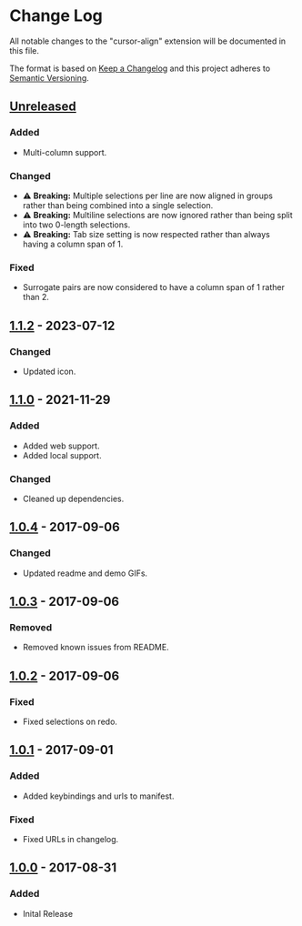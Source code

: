 # Change Log
All notable changes to the "cursor-align" extension will be documented in this file.

The format is based on [Keep a Changelog](http://keepachangelog.com/en/1.0.0/) and this project adheres to [Semantic Versioning](http://semver.org/spec/v2.0.0.html).

## [Unreleased]
### Added
- Multi-column support.

### Changed
- ⚠️ **Breaking:** Multiple selections per line are now aligned in groups rather than being combined into a single selection.
- ⚠️ **Breaking:** Multiline selections are now ignored rather than being split into two 0-length selections.
- ⚠️ **Breaking:** Tab size setting is now respected rather than always having a column span of 1.

### Fixed
- Surrogate pairs are now considered to have a column span of 1 rather than 2.

## [1.1.2] - 2023-07-12
### Changed
- Updated icon.

## [1.1.0] - 2021-11-29
### Added
- Added web support.
- Added local support.

### Changed
- Cleaned up dependencies.

## [1.0.4] - 2017-09-06
### Changed
- Updated readme and demo GIFs.

## [1.0.3] - 2017-09-06
### Removed
- Removed known issues from README.

## [1.0.2] - 2017-09-06
### Fixed
- Fixed selections on redo.

## [1.0.1] - 2017-09-01
### Added
- Added keybindings and urls to manifest.

### Fixed
- Fixed URLs in changelog.

## [1.0.0] - 2017-08-31
### Added
- Inital Release

[Unreleased]: https://github.com/yo1dog/vscode-cursor-align/compare/v1.1.2...HEAD
[1.1.2]: https://github.com/yo1dog/vscode-cursor-align/compare/v1.1.0...v1.1.2
[1.1.0]: https://github.com/yo1dog/vscode-cursor-align/compare/v1.0.4...v1.1.0
[1.0.4]: https://github.com/yo1dog/vscode-cursor-align/compare/v1.0.3...v1.0.4
[1.0.3]: https://github.com/yo1dog/vscode-cursor-align/compare/v1.0.2...v1.0.3
[1.0.2]: https://github.com/yo1dog/vscode-cursor-align/compare/v1.0.1...v1.0.2
[1.0.1]: https://github.com/yo1dog/vscode-cursor-align/compare/v1.0.0...v1.0.1
[1.0.0]: https://github.com/yo1dog/vscode-cursor-align/releases/tag/v1.0.0
